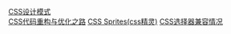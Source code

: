 [CSS设计模式](https://mp.weixin.qq.com/s/zrbE-dR24_ybyVx0lfBEgg)  
[CSS代码重构与优化之路](http://luopq.com/2016/01/05/css-optimize/) 
[CSS Sprites(css精灵)](http://www.css88.com/archives/756) 
[CSS选择器兼容情况](https://www.quirksmode.org/css/selectors/) 
